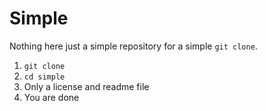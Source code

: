 # Simple
Nothing here just a simple repository for a simple `git clone`.
1. `git clone`
2. `cd simple`
3. Only a license and readme file 
4. You are done
